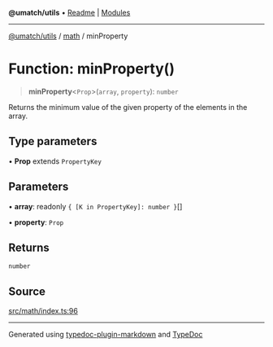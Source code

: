 **@umatch/utils** • [Readme](../../index.md) \| [Modules](../../modules.md)

***

[@umatch/utils](../../modules.md) / [math](../index.md) / minProperty

# Function: minProperty()

> **minProperty**\<`Prop`\>(`array`, `property`): `number`

Returns the minimum value of the given property of the elements in the array.

## Type parameters

• **Prop** extends `PropertyKey`

## Parameters

• **array**: readonly `{ [K in PropertyKey]: number }`[]

• **property**: `Prop`

## Returns

`number`

## Source

[src/math/index.ts:96](https://github.com/umatch-oficial/utils/blob/7d512db/src/math/index.ts#L96)

***

Generated using [typedoc-plugin-markdown](https://www.npmjs.com/package/typedoc-plugin-markdown) and [TypeDoc](https://typedoc.org/)
